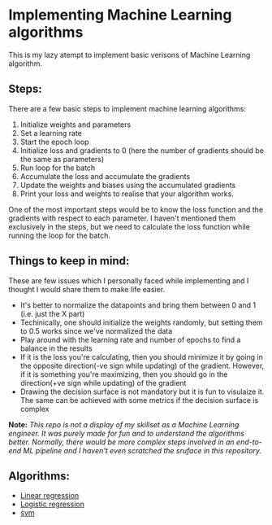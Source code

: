 # Implementing Machine Learning algorithms

This is my lazy atempt to implement basic verisons of Machine Learning algorithm.

## Steps:

There are a few basic steps to implement machine learning algorithms:

1. Initialize weights and parameters
2. Set a learning rate
3. Start the epoch loop
4. Initialize loss and gradients to 0 (here the number of gradients should be the same as parameters)
5. Run loop for the batch
6. Accumulate the loss and accumulate the gradients
7. Update the weights and biases using the accumulated gradients
8. Print your loss and weights to realise that your algorithm works.

One of the most important steps would be to know the loss function and the gradients with respect to each parameter. I haven't mentioned them exclusively in the steps, but we need to calculate the loss function while running the loop for the batch.

## Things to keep in mind:

These are few issues which I personally faced while implementing and I thought I would share them to make life easier.

* It's better to normalize the datapoints and bring them between 0 and 1 (i.e. just the X part)
* Techinically, one should initialize the weights randomly, but setting them to 0.5 works since we've normalized the data
* Play around with the learning rate and number of epochs to find a balance in the results
* If it is the loss you're calculating, then you should minimize it by going in the opposite direction(-ve sign while updating) of the gradient. However, if it is something you're maximizing, then you should go in the direction(+ve sign while updating) of the gradient
* Drawing the decision surface is not mandatory but it is fun to visulaize it. The same can be achieved with some metrics if the decision surface is complex

**Note:** *This repo is not a display of my skillset as a Machine Learning engineer. It was purely made for fun and to understand the algorithms better. Normally, there would be more complex steps involved in an end-to-end ML pipeline and I haven't even scratched the sruface in this repository.*

## Algorithms:
* [Linear regression](src/linear_regression.py)
* [Logistic regression](src/logistic_regression.py)
* [svm](src/svm.py)
